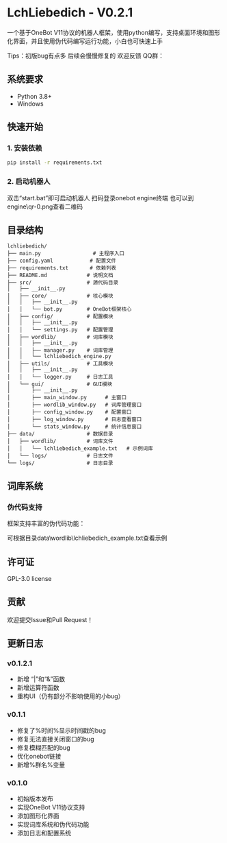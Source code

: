 # LchLiebedich - V0.2.1

一个基于OneBot V11协议的机器人框架，使用python编写，支持桌面环境和图形化界面，并且使用伪代码编写运行功能，小白也可快速上手

Tips：初版bug有点多 后续会慢慢修复的 欢迎反馈
QQ群：
## 系统要求

- Python 3.8+
- Windows

## 快速开始

### 1. 安装依赖

```bash
pip install -r requirements.txt
```

### 2. 启动机器人

双击“start.bat”即可启动机器人
扫码登录onebot engine终端 也可以到engine\qr-0.png查看二维码


## 目录结构

```
lchliebedich/
├── main.py                 # 主程序入口
├── config.yaml            # 配置文件
├── requirements.txt       # 依赖列表
├── README.md             # 说明文档
├── src/                  # 源代码目录
│   ├── __init__.py
│   ├── core/             # 核心模块
│   │   ├── __init__.py
│   │   └── bot.py        # OneBot框架核心
│   ├── config/           # 配置模块
│   │   ├── __init__.py
│   │   └── settings.py   # 配置管理
│   ├── wordlib/          # 词库模块
│   │   ├── __init__.py
│   │   ├── manager.py    # 词库管理
│   │   └── lchliebedich_engine.py
│   ├── utils/            # 工具模块
│   │   ├── __init__.py
│   │   └── logger.py     # 日志工具
│   └── gui/              # GUI模块
│       ├── __init__.py
│       ├── main_window.py      # 主窗口
│       ├── wordlib_window.py   # 词库管理窗口
│       ├── config_window.py    # 配置窗口
│       ├── log_window.py       # 日志查看窗口
│       └── stats_window.py     # 统计信息窗口
├── data/                 # 数据目录
│   ├── wordlib/          # 词库文件
│   │   └── lchliebedich_example.txt   # 示例词库
│   └── logs/             # 日志文件
└── logs/                 # 日志目录
```

## 词库系统

### 伪代码支持

框架支持丰富的伪代码功能：

可根据目录data\wordlib\lchliebedich_example.txt查看示例

## 许可证

GPL-3.0 license

## 贡献

欢迎提交Issue和Pull Request！

## 更新日志
### v0.1.2.1
- 新增 “|”和“&”函数
- 新增运算符函数
- 重构UI（仍有部分不影响使用的小bug）

### v0.1.1
- 修复了%时间%显示时间戳的bug
- 修复无法直接关闭窗口的bug
- 修复模糊匹配的bug
- 优化onebot链接
- 新增%群名%变量

### v0.1.0
- 初始版本发布
- 实现OneBot V11协议支持
- 添加图形化界面
- 实现词库系统和伪代码功能
- 添加日志和配置系统